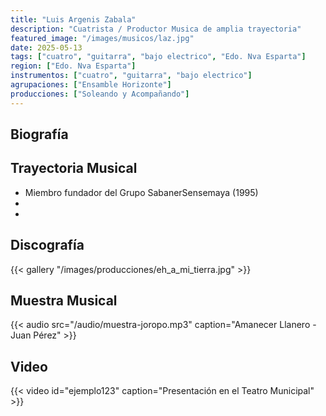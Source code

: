 ```yaml
---
title: "Luis Argenis Zabala"
description: "Cuatrista / Productor Musica de amplia trayectoria"
featured_image: "/images/musicos/laz.jpg"
date: 2025-05-13
tags: ["cuatro", "guitarra", "bajo electrico", "Edo. Nva Esparta"]
region: ["Edo. Nva Esparta"]
instrumentos: ["cuatro", "guitarra", "bajo electrico"]
agrupaciones: ["Ensamble Horizonte"]
producciones: ["Soleando y Acompañando"]
---
```


## Biografía


## Trayectoria Musical

- Miembro fundador del Grupo SabanerSensemaya (1995)
-
- 
## Discografía


{{< gallery "/images/producciones/eh_a_mi_tierra.jpg" >}}

## Muestra Musical

{{< audio src="/audio/muestra-joropo.mp3" caption="Amanecer Llanero - Juan Pérez" >}}

## Video

{{< video id="ejemplo123" caption="Presentación en el Teatro Municipal" >}}

<!-- https://albaciudad.org/musica/nacionales/912300%20-%20Luis%20Argenis%20Zabala%20-%20Linaje%20oriental.mp3 -->